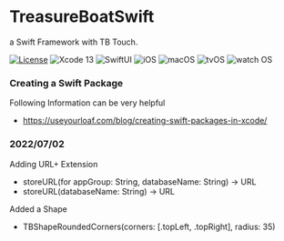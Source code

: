 # TreasureBoatSwift

a Swift Framework with TB Touch.

[![License](https://img.shields.io/badge/License-MIT-green)](https://github.com/ishimoto/TreasureBoatSwift/blob/main/LICENSE)
![Xcode 13](https://img.shields.io/badge/XCode-13%2B-blue)
![SwiftUI](https://img.shields.io/badge/SwiftUI-3-blue)
![iOS](https://img.shields.io/badge/iOS-15%2B-orange)
![macOS](https://img.shields.io/badge/macOS-12%2B-orange)
![tvOS](https://img.shields.io/badge/tvOS-2%2B-orange)
![watch OS](https://img.shields.io/badge/watchOS-2%2B-orange)

### Creating a Swift Package

Following Information can be very helpful

* https://useyourloaf.com/blog/creating-swift-packages-in-xcode/


### 2022/07/02

Adding URL+ Extension

* storeURL(for appGroup: String, databaseName: String) -> URL
* storeURL(databaseName: String) -> URL

Added a Shape

* TBShapeRoundedCorners(corners: [.topLeft, .topRight], radius: 35)
